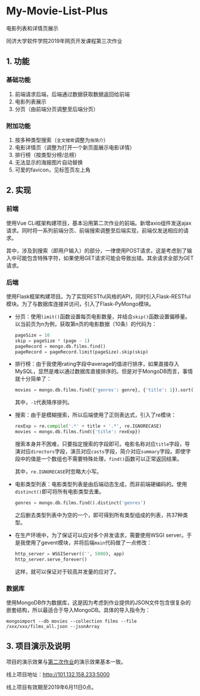 # My-Movie-List-Plus
电影列表和详情页展示

同济大学软件学院2019年网页开发课程第三次作业

## 1. 功能

### 基础功能

1. 前端请求后端，后端通过数据获取数据返回给前端
2. 电影列表展示
3. 分页（由前端分页调整至后端分页）

### 附加功能

1. 按多种类型搜索（``全文搜索``调整为``按简介``）
2. 电影详情页（调整为打开一个新页面展示电影详情）
3. 排行榜（按类型分榜/总榜）
4. 无法显示的海报图片自动替换
5. 可爱的favicon，见标签页左上角

## 2. 实现

### 前端

使用Vue CLi框架构建项目，基本沿用第二次作业的前端。新增axio组件发送ajax请求。同时将一系列前端分页、前端搜索调整至后端实现，前端仅发送相应的请求。

其中，涉及到搜索（即用户输入）的部分，一律使用POST请求，这是考虑到了输入中可能包含特殊字符，如果使用GET请求可能会导致出错。其余请求全部为GET请求。

### 后端

使用Flask框架构建项目。为了实现RESTful风格的API，同时引入Flask-RESTful模块。为了与数据库连接并访问，引入了Flask-PyMongo模块。

- 分页：使用``limit()``函数设置每页电影数量，并结合``skip()``函数设置偏移量。以当前页为n为例，获取第n页的电影数据（10条）的代码为：

  ```python
  pageSize = 10
  skip = pageSize * (page - 1)
  pageRecord = mongo.db.films.find()
  pageRecord = pageRecord.limit(pageSize).skip(skip)
  ```

- 排行榜：由于我使用rating字段中average的值进行排序，如果直接存入MySQL，显然是难以通过数据库直接排序的。但是对于MongoDB而言，事情就十分简单了：

  ```python
  movies = mongo.db.films.find({'genres': genre}, {'title': 1}).sort([("rating.average", -1)])
  ```

  其中，``-1``代表降序排列。

- 搜索：由于是模糊搜索，所以后端使用了正则表达式，引入了re模块：

  ```python
  rexExp = re.compile('.*' + title + '.*', re.IGNORECASE)
  movies = mongo.db.films.find({'title': rexExp})
  ```

  搜索本身并不困难，只要指定搜索的字段即可。电影名称对应``title``字段，导演对应``directors``字段，演员对应``casts``字段，简介对应``summary``字段。即使字段中的值是一个数组也不需要特殊处理，``find()``函数可以正常返回结果。

  其中，``re.IGNORECASE``时忽略大小写。

- 电影类型列表：电影类型列表是由后端动态生成，而非前端硬编码的。使用``distinct()``即可将所有电影类型去重。

  ```python
  genres = mongo.db.films.find().distinct('genres')
  ```

  之后删去类型列表中为空的一个，即可得到所有类型组成的列表，共37种类型。

- 在生产环境中，为了保证可以应对多个并发请求，需要使用WSGI server。于是我使用了gevent模块，并将后端``main``代码做了一点修改：

  ```python
  http_server = WSGIServer(('', 5000), app)
  http_server.serve_forever()
  ```

  这样，就可以保证对于较高并发量的应对了。

### 数据库

使用MongoDB作为数据库，这是因为考虑到作业提供的JSON文件包含很复杂的嵌套结构，所以最适合于导入MongoDB。具体的导入指令为：

```shell
mongoimport --db movies --collection films --file /xxx/xxx/films_all.json --jsonArray
```

## 3. 项目演示及说明

项目的演示效果与[第二次作业](https://github.com/pancerZH/My-Movie-List)的演示效果基本一致。

线上项目地址：http://101.132.158.233:5000

线上项目有效期至2019年6月11日0点。